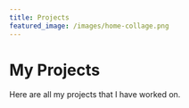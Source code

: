 ```yaml
---
title: Projects
featured_image: /images/home-collage.png
---
```

# My Projects
Here are all my projects that I have worked on. 